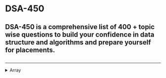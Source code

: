 # DSA-450
##  DSA-450 is a comprehensive list of 400 + topic wise questions to build your confidence in data structure and algorithms and prepare yourself for placements.
## 
<hr>

<details>
<summary>Array</summary>
<br>
[1. Reverse the array 3](https://www.geeksforgeeks.org/write-a-program-to-reverse-an-array-or-string/)
</details>
